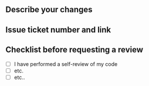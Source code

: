 ## Describe your changes

## Issue ticket number and link

## Checklist before requesting a review
- [ ] I have performed a self-review of my code
- [ ] etc.
- [ ] etc..
